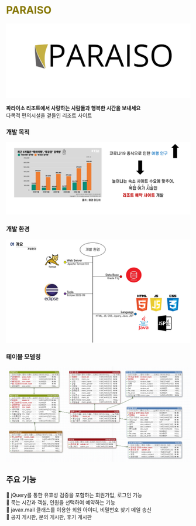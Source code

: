 # <span style="color:#877800">**PARAISO**</span>
<img src="./projectImage/logo.jpg">

**파라이소 리조트에서 사랑하는 사람들과 행복한 시간을 보내세요**
<br>
다목적 편의시설을 곁들인 리조트 사이트


### 개발 목적
<img src="./projectImage/project1.png">

### 개발 환경
<img src="./projectImage/project2.png">

### 테이블 모델링
<img src="./projectImage/project3.png">

## 주요 기능
📌 jQuery를 통한 유효성 검증을 포함하는 회원가입, 로그인 기능 <br>
📌 묵는 시간과 객실, 인원을 선택하여 예약하는 기능<br>
📌 javax.mail 클래스를 이용한 회원 아이디, 비밀번호 찾기 메일 송신<br>
📌 공지 게시판, 문의 게시판, 후기 게시판

